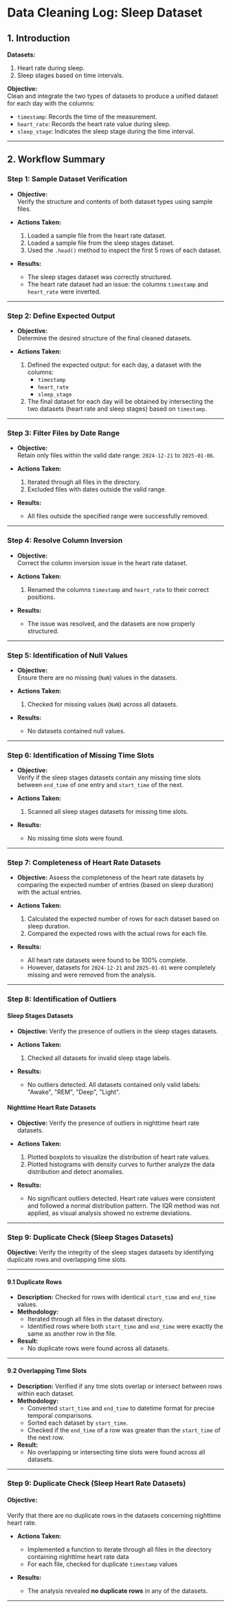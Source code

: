 # Data Cleaning Log: Sleep Dataset

## 1. Introduction
**Datasets:**  
1. Heart rate during sleep.  
2. Sleep stages based on time intervals.  

**Objective:**  
Clean and integrate the two types of datasets to produce a unified dataset for each day with the columns:
- `timestamp`: Records the time of the measurement.  
- `heart_rate`: Records the heart rate value during sleep.  
- `sleep_stage`: Indicates the sleep stage during the time interval.

---

## 2. Workflow Summary

### **Step 1: Sample Dataset Verification**
- **Objective:**  
  Verify the structure and contents of both dataset types using sample files.

- **Actions Taken:**  
  1. Loaded a sample file from the heart rate dataset.  
  2. Loaded a sample file from the sleep stages dataset.  
  3. Used the `.head()` method to inspect the first 5 rows of each dataset.

- **Results:**  
  - The sleep stages dataset was correctly structured.  
  - The heart rate dataset had an issue: the columns `timestamp` and `heart_rate` were inverted.

---

### **Step 2: Define Expected Output**
- **Objective:**  
  Determine the desired structure of the final cleaned datasets.  

- **Actions Taken:**  
  1. Defined the expected output: for each day, a dataset with the columns:
     - `timestamp`
     - `heart_rate`
     - `sleep_stage`
  2. The final dataset for each day will be obtained by intersecting the two datasets (heart rate and sleep stages) based on `timestamp`.

---

### **Step 3: Filter Files by Date Range**
- **Objective:**  
  Retain only files within the valid date range: `2024-12-21` to `2025-01-06`.  

- **Actions Taken:**  
  1. Iterated through all files in the directory.
  2. Excluded files with dates outside the valid range.

- **Results:**  
  - All files outside the specified range were successfully removed.

---

### **Step 4: Resolve Column Inversion**
- **Objective:**  
  Correct the column inversion issue in the heart rate dataset.  

- **Actions Taken:**  
  1. Renamed the columns `timestamp` and `heart_rate` to their correct positions.  

- **Results:**  
  - The issue was resolved, and the datasets are now properly structured.

---

### **Step 5: Identification of Null Values**
- **Objective:**  
  Ensure there are no missing (`NaN`) values in the datasets. 

- **Actions Taken:**  
  1. Checked for missing values (`NaN`) across all datasets.  

- **Results:**  
  - No datasets contained null values.

---

### **Step 6: Identification of Missing Time Slots**
- **Objective:**  
  Verify if the sleep stages datasets contain any missing time slots between `end_time` of one entry and `start_time` of the next. 

- **Actions Taken:**  
  1. Scanned all sleep stages datasets for missing time slots.  

- **Results:**  
  - No missing time slots were found.

---

### **Step 7: Completeness of Heart Rate Datasets**
- **Objective:**
  Assess the completeness of the heart rate datasets by comparing the expected number of entries (based on sleep duration) with the actual entries.

- **Actions Taken:**  
  1. Calculated the expected number of rows for each dataset based on sleep duration.
  2. Compared the expected rows with the actual rows for each file.

- **Results:**  
  - All heart rate datasets were found to be 100% complete.
  - However, datasets for `2024-12-21` and `2025-01-01` were completely missing and were removed from the analysis.

---

### **Step 8:  Identification of Outliers**
#### **Sleep Stages Datasets**
- **Objective:**
  Verify the presence of outliers in the sleep stages datasets.

- **Actions Taken:**  
  1. Checked all datasets for invalid sleep stage labels.

- **Results:**  
  -  No outliers detected. All datasets contained only valid labels: "Awake", "REM", "Deep", "Light".

#### **Nighttime Heart Rate Datasets**
- **Objective:**
  Verify the presence of outliers in nighttime heart rate datasets.

- **Actions Taken:**  
  1. Plotted boxplots to visualize the distribution of heart rate values.
  2. Plotted histograms with density curves to further analyze the data distribution and detect anomalies.

- **Results:**  
  -  No significant outliers detected. Heart rate values were consistent and followed a normal distribution pattern. The IQR method was not applied, as visual analysis showed no extreme deviations.

---

### **Step 9: Duplicate Check (Sleep Stages Datasets)**

**Objective:** Verify the integrity of the sleep stages datasets by identifying duplicate rows and overlapping time slots.

---

#### **9.1 Duplicate Rows**
- **Description:** Checked for rows with identical `start_time` and `end_time` values.
- **Methodology:** 
  - Iterated through all files in the dataset directory.
  - Identified rows where both `start_time` and `end_time` were exactly the same as another row in the file.
- **Result:**
  - No duplicate rows were found across all datasets.

---

#### **9.2 Overlapping Time Slots**
- **Description:** Verified if any time slots overlap or intersect between rows within each dataset.
- **Methodology:** 
  - Converted `start_time` and `end_time` to datetime format for precise temporal comparisons.
  - Sorted each dataset by `start_time`.
  - Checked if the `end_time` of a row was greater than the `start_time` of the next row.
- **Result:**
  - No overlapping or intersecting time slots were found across all datasets.

---

### **Step 9: Duplicate Check (Sleep Heart Rate Datasets)**

#### **Objective:**
Verify that there are no duplicate rows in the datasets concerning nighttime heart rate.

- **Actions Taken:**
    - Implemented a function to iterate through all files in the directory containing nighttime heart rate data
    - For each file, checked for duplicate `timestamp` values

- **Results:**
    - The analysis revealed **no duplicate rows** in any of the datasets.

---


